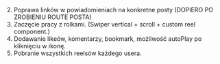 2. Poprawa linków w powiadomieniach na konkretne posty (DOPIERO PO ZROBIENIU ROUTE POSTA)
3. Zaczęcie pracy z rolkami. (Swiper vertical + scroll + custom reel component.)
4. Dodawanie likeów, komentarzy, bookmark, możliwość autoPlay po kliknięciu w ikonę.
5. Pobranie wszystkich reelsów każdego usera.
